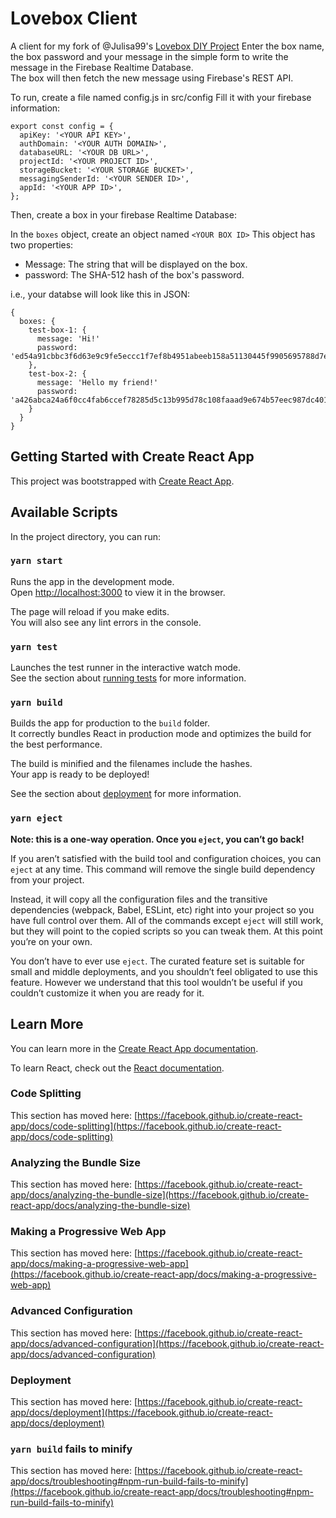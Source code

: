 # Lovebox Client

A client for my fork of @Julisa99's [Lovebox DIY Project](https://github.com/julisa99/Lovebox)
Enter the box name, the box password and your message in the simple form to write the message in the Firebase Realtime Database.  
The box will then fetch the new message using Firebase's REST API.

To run, create a file named config.js in src/config
Fill it with your firebase information:

```
export const config = {
  apiKey: '<YOUR API KEY>',
  authDomain: '<YOUR AUTH DOMAIN>',
  databaseURL: '<YOUR DB URL>',
  projectId: '<YOUR PROJECT ID>',
  storageBucket: '<YOUR STORAGE BUCKET>',
  messagingSenderId: '<YOUR SENDER ID>',
  appId: '<YOUR APP ID>',
};
```

Then, create a box in your firebase Realtime Database:

In the `boxes` object, create an object named `<YOUR BOX ID>`
This object has two properties:

- Message: The string that will be displayed on the box.
- password: The SHA-512 hash of the box's password.

i.e., your databse will look like this in JSON:

```
{
  boxes: {
    test-box-1: {
      message: 'Hi!'
      password: 'ed54a91cbbc3f6d63e9c9fe5eccc1f7ef8b4951abeeb158a51130445f9905695788d7e6ccba5fa4b460aef79487802f11372ec666fe6f45c713ddf84cd1cad1c'
    },
    test-box-2: {
      message: 'Hello my friend!'
      password: 'a426abca24a6f0cc4fab6ccef78285d5c13b995d78c108faaad9e674b57eec987dc4012a66a9c5cefdf01d206cd6436033957981df217168c58ab6278862d4ca'
    }
  }
}
```

## Getting Started with Create React App

This project was bootstrapped with [Create React App](https://github.com/facebook/create-react-app).

## Available Scripts

In the project directory, you can run:

### `yarn start`

Runs the app in the development mode.\
Open [http://localhost:3000](http://localhost:3000) to view it in the browser.

The page will reload if you make edits.\
You will also see any lint errors in the console.

### `yarn test`

Launches the test runner in the interactive watch mode.\
See the section about [running tests](https://facebook.github.io/create-react-app/docs/running-tests) for more information.

### `yarn build`

Builds the app for production to the `build` folder.\
It correctly bundles React in production mode and optimizes the build for the best performance.

The build is minified and the filenames include the hashes.\
Your app is ready to be deployed!

See the section about [deployment](https://facebook.github.io/create-react-app/docs/deployment) for more information.

### `yarn eject`

**Note: this is a one-way operation. Once you `eject`, you can’t go back!**

If you aren’t satisfied with the build tool and configuration choices, you can `eject` at any time. This command will remove the single build dependency from your project.

Instead, it will copy all the configuration files and the transitive dependencies (webpack, Babel, ESLint, etc) right into your project so you have full control over them. All of the commands except `eject` will still work, but they will point to the copied scripts so you can tweak them. At this point you’re on your own.

You don’t have to ever use `eject`. The curated feature set is suitable for small and middle deployments, and you shouldn’t feel obligated to use this feature. However we understand that this tool wouldn’t be useful if you couldn’t customize it when you are ready for it.

## Learn More

You can learn more in the [Create React App documentation](https://facebook.github.io/create-react-app/docs/getting-started).

To learn React, check out the [React documentation](https://reactjs.org/).

### Code Splitting

This section has moved here: [https://facebook.github.io/create-react-app/docs/code-splitting](https://facebook.github.io/create-react-app/docs/code-splitting)

### Analyzing the Bundle Size

This section has moved here: [https://facebook.github.io/create-react-app/docs/analyzing-the-bundle-size](https://facebook.github.io/create-react-app/docs/analyzing-the-bundle-size)

### Making a Progressive Web App

This section has moved here: [https://facebook.github.io/create-react-app/docs/making-a-progressive-web-app](https://facebook.github.io/create-react-app/docs/making-a-progressive-web-app)

### Advanced Configuration

This section has moved here: [https://facebook.github.io/create-react-app/docs/advanced-configuration](https://facebook.github.io/create-react-app/docs/advanced-configuration)

### Deployment

This section has moved here: [https://facebook.github.io/create-react-app/docs/deployment](https://facebook.github.io/create-react-app/docs/deployment)

### `yarn build` fails to minify

This section has moved here: [https://facebook.github.io/create-react-app/docs/troubleshooting#npm-run-build-fails-to-minify](https://facebook.github.io/create-react-app/docs/troubleshooting#npm-run-build-fails-to-minify)
